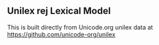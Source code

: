 Unilex rej Lexical Model
----------------------

This is built directly from Unicode.org unilex data at
https://github.com/unicode-org/unilex

